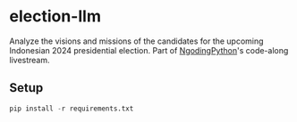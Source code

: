# election-llm

Analyze the visions and missions of the candidates for the upcoming Indonesian 2024 presidential election. Part of [NgodingPython](https://www.youtube.com/watch?v=EHACXK1y_So)'s code-along livestream.

## Setup

```py
pip install -r requirements.txt
```